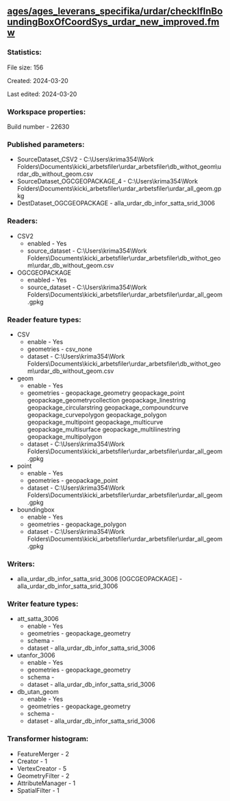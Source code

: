 ﻿## [ages/ages_leverans_specifika/urdar/checkIfInBoundingBoxOfCoordSys_urdar_new_improved.fmw](https://github.com/kicki58/kix_working_dir/blob/master/ages/ages_leverans_specifika/urdar/checkIfInBoundingBoxOfCoordSys_urdar_new_improved.fmw)

### Statistics:
File size: 156

Created: 2024-03-20

Last edited: 2024-03-20


### Workspace properties:
Build number    - 22630

### Published parameters:
*  SourceDataset_CSV2    -   C:\Users\krima354\Work Folders\Documents\kicki_arbetsfiler\urdar_arbetsfiler\db_withot_geom\urdar_db_without_geom.csv
*  SourceDataset_OGCGEOPACKAGE_4    -   C:\Users\krima354\Work Folders\Documents\kicki_arbetsfiler\urdar_arbetsfiler\urdar_all_geom.gpkg
*  DestDataset_OGCGEOPACKAGE    -   alla_urdar_db_infor_satta_srid_3006

### Readers:
*  CSV2
    * enabled    -  Yes
    * source_dataset    -   C:\Users\krima354\Work Folders\Documents\kicki_arbetsfiler\urdar_arbetsfiler\db_withot_geom\urdar_db_without_geom.csv
*  OGCGEOPACKAGE
    * enabled    -  Yes
    * source_dataset    -   C:\Users\krima354\Work Folders\Documents\kicki_arbetsfiler\urdar_arbetsfiler\urdar_all_geom.gpkg

### Reader feature types:
*  CSV
    * enable - Yes
    * geometries - csv_none
    * dataset - C:\Users\krima354\Work Folders\Documents\kicki_arbetsfiler\urdar_arbetsfiler\db_withot_geom\urdar_db_without_geom.csv
*  geom
    * enable - Yes
    * geometries - geopackage_geometry geopackage_point geopackage_geometrycollection geopackage_linestring geopackage_circularstring geopackage_compoundcurve geopackage_curvepolygon geopackage_polygon geopackage_multipoint geopackage_multicurve geopackage_multisurface geopackage_multilinestring geopackage_multipolygon
    * dataset - C:\Users\krima354\Work Folders\Documents\kicki_arbetsfiler\urdar_arbetsfiler\urdar_all_geom.gpkg
*  point
    * enable - Yes
    * geometries - geopackage_point
    * dataset - C:\Users\krima354\Work Folders\Documents\kicki_arbetsfiler\urdar_arbetsfiler\urdar_all_geom.gpkg
*  boundingbox
    * enable - Yes
    * geometries - geopackage_polygon
    * dataset - C:\Users\krima354\Work Folders\Documents\kicki_arbetsfiler\urdar_arbetsfiler\urdar_all_geom.gpkg


### Writers:
*  alla_urdar_db_infor_satta_srid_3006 [OGCGEOPACKAGE]    -   alla_urdar_db_infor_satta_srid_3006

### Writer feature types:
*  att_satta_3006
    * enable - Yes
    * geometries - geopackage_geometry
    * schema - 
    * dataset - alla_urdar_db_infor_satta_srid_3006
*  utanfor_3006
    * enable - Yes
    * geometries - geopackage_geometry
    * schema - 
    * dataset - alla_urdar_db_infor_satta_srid_3006
*  db_utan_geom
    * enable - Yes
    * geometries - geopackage_geometry
    * schema - 
    * dataset - alla_urdar_db_infor_satta_srid_3006

### Transformer histogram:
*  FeatureMerger    -   2
*  Creator    -   1
*  VertexCreator    -   5
*  GeometryFilter    -   2
*  AttributeManager    -   1
*  SpatialFilter    -   1

